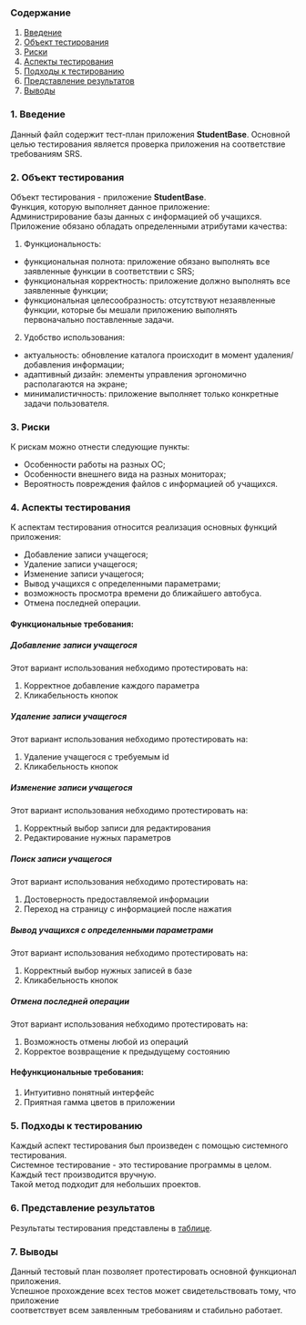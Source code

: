 ### Содержание
  1. [Введение](#1)
  2. [Объект тестирования](#2)
  3. [Риски](#3)
  4. [Аспекты тестирования](#4)<br>
  5. [Подходы к тестированию](#5)
  6. [Представление результатов](#6)
  7. [Выводы](#7)

<a name="1"></a>
### 1. Введение
  Данный файл содержит тест-план приложения **StudentBase**. Основной целью тестирования является
  проверка приложения на соответствие требованиям SRS.

<a name="2"></a>
### 2. Объект тестирования
Объект тестирования -  приложение **StudentBase**.  
Функция, которую выполняет данное приложение:  
Администрирование базы данных с информацией об учащихся. 
Приложение обязано обладать определенными атрибутами качества: 
   
   1. Функциональность:
+ функциональная полнота: приложение обязано выполнять все заявленные функции в соответствии с SRS;
+ функциональная корректность: приложение должно выполнять все заявленные функции;
+ функциональная целесообразность: отсутствуют незаявленные функции, которые бы мешали приложению выполнять первоначально поставленные задачи.

2. Удобство использования:  
+ актуальность: обновление каталога происходит в момент удаления/добавления информации;  
+ адаптивный дизайн: элементы управления эргономично располагаются на экране;  
+ минималистичность: приложение выполняет только конкретные задачи пользователя.  


<a name="3"></a>
### 3. Риски
К рискам можно отнести следующие пункты:
* Особенности работы на разных ОС;
* Особенности внешнего вида на разных мониторах;
* Вероятность повреждения файлов с информацией об учащихся.  

<a name="4"></a>
### 4. Аспекты тестирования
К аспектам тестирования относится реализация основных функций приложения:
* Добавление записи учащегося;
* Удаление записи учащегося;
* Изменение записи учащегося;
* Вывод учащихся с определенными параметрами;
* возможность просмотра времени до ближайшего автобуса.
* Отмена последней операции.

#### Функциональные требования:

##### Добавление записи учащегося
Этот вариант использования небходимо протестировать на:
1. Корректное добавление каждого параметра  
2. Кликабельность кнопок

##### Удаление записи учащегося
Этот вариант использования небходимо протестировать на:
1. Удаление учащегося с требуемым id
2. Кликабельность кнопок

##### Изменение записи учащегося  
Этот вариант использования небходимо протестировать на:
1. Корректный выбор записи для редактирования
2. Редактирование нужных параметров

##### Поиск записи учащегося
Этот вариант использования небходимо протестировать на:  
1. Достоверность предоставляемой информации
2. Переход на страницу с информацией после нажатия

##### Вывод учащихся с определенными параметрами
Этот вариант использования небходимо протестировать на:  
1. Корректный выбор нужных записей в базе
2. Кликабельность кнопок

##### Отмена последней операции
Этот вариант использования небходимо протестировать на:  
1. Возможность отмены любой из операций  
2. Корректое возвращение к предыдущему состоянию

#### Нефункциональные требования:
1. Интуитивно понятный интерфейс
2. Приятная гамма цветов в приложении  

<a name="5"></a>
### 5. Подходы к тестированию
Каждый аспект тестирования был произведен с помощью системного тестирования.  
Системное тестирование - это тестирование программы в целом.  
Каждый тест производится вручную.  
Такой метод подходит для небольших проектов.

<a name="6"></a>
### 6. Представление результатов
Результаты тестирования представлены в [таблице](https://github.com/APridy/StudentBase/tree/main/Documents/Testing/test_cases.pdf).

<a name="7"></a>
### 7. Выводы
Данный тестовый план позволяет протестировать основной функционал приложения.  
Успешное прохождение всех тестов может свидетельствовать тому, что приложение  
соответствует всем заявленным требованиям и стабильно работает.

